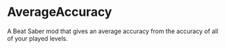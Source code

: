 # AverageAccuracy
A Beat Saber mod that gives an average accuracy from the accuracy of all of your played levels.
